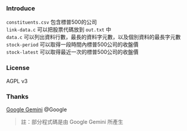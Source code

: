 ### Introduce
`constituents.csv` 包含標普500的公司<br>
`link-data.c` 可以把股票代碼放到 `out.txt` 中<br>
`data.c` 可以列出資料行數，最長的資料字元數，以及個別資料的最長字元數<br>
`stock-period` 可以取得一段時間內標普500公司的收盤價<br>
`stock-latest` 可以取得最近一次的標普500公司的收盤價

### License
AGPL v3

### Thanks
[Google Gemini](http://gemini.google.com/) @Google
> 註：部分程式碼是由 Google Gemini 所產生
